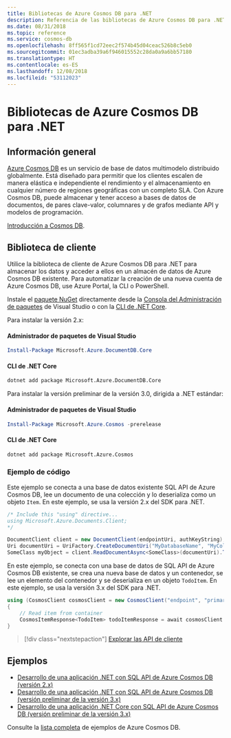 ```yaml
---
title: Bibliotecas de Azure Cosmos DB para .NET
description: Referencia de las bibliotecas de Azure Cosmos DB para .NET
ms.date: 08/31/2018
ms.topic: reference
ms.service: cosmos-db
ms.openlocfilehash: 8ff565f1cd72eec2f574b45d04ceac526b8c5eb0
ms.sourcegitcommit: 01ec3adba39a6f946015552c28da0a9a6bb57180
ms.translationtype: HT
ms.contentlocale: es-ES
ms.lasthandoff: 12/08/2018
ms.locfileid: "53112023"
---
```

# <a name="azure-cosmos-db-libraries-for-net"></a>Bibliotecas de Azure Cosmos DB para .NET

## <a name="overview"></a>Información general

[Azure Cosmos DB](https://docs.microsoft.com/azure/cosmos-db/introduction) es un servicio de base de datos multimodelo distribuido globalmente. Está diseñado para permitir que los clientes escalen de manera elástica e independiente el rendimiento y el almacenamiento en cualquier número de regiones geográficas con un completo SLA. Con Azure Cosmos DB, puede almacenar y tener acceso a bases de datos de documentos, de pares clave-valor, columnares y de grafos mediante API y modelos de programación. 

[Introducción a Cosmos DB](https://docs.microsoft.com/azure/cosmos-db/create-sql-api-dotnet).

## <a name="client-library"></a>Biblioteca de cliente

Utilice la biblioteca de cliente de Azure Cosmos DB para .NET para almacenar los datos y acceder a ellos en un almacén de datos de Azure Cosmos DB existente. Para automatizar la creación de una nueva cuenta de Azure Cosmos DB, use Azure Portal, la CLI o PowerShell.

Instale el [paquete NuGet](https://www.nuget.org/packages/Microsoft.Azure.DocumentDB.Core) directamente desde la [Consola del Administración de paquetes][PackageManager] de Visual Studio o con la [CLI de .NET Core][DotNetCLI].

Para instalar la versión 2.x:

#### <a name="visual-studio-package-manager"></a>Administrador de paquetes de Visual Studio

```powershell
Install-Package Microsoft.Azure.DocumentDB.Core
```

#### <a name="net-core-cli"></a>CLI de .NET Core

```bash
dotnet add package Microsoft.Azure.DocumentDB.Core
```

Para instalar la versión preliminar de la versión 3.0, dirigida a .NET estándar: 

#### <a name="visual-studio-package-manager"></a>Administrador de paquetes de Visual Studio

```powershell
Install-Package Microsoft.Azure.Cosmos -prerelease
```

#### <a name="net-core-cli"></a>CLI de .NET Core

```bash
dotnet add package Microsoft.Azure.Cosmos
```


### <a name="code-example"></a>Ejemplo de código

Este ejemplo se conecta a una base de datos existente SQL API de Azure Cosmos DB, lee un documento de una colección y lo deserializa como un objeto `Item`. En este ejemplo, se usa la versión 2.x del SDK para .NET.   

```csharp
/* Include this "using" directive...
using Microsoft.Azure.Documents.Client;
*/

DocumentClient client = new DocumentClient(endpointUri, authKeyString);
Uri documentUri = UriFactory.CreateDocumentUri("MyDatabaseName", "MyCollectionName", "DocumentId");
SomeClass myObject = client.ReadDocumentAsync<SomeClass>(documentUri).ToString();
```

En este ejemplo, se conecta con una base de datos de SQL API de Azure Cosmos DB existente, se crea una nueva base de datos y un contenedor, se lee un elemento del contenedor y se deserializa en un objeto `TodoItem`. En este ejemplo, se usa la versión 3.x del SDK para .NET.   

```csharp
using (CosmosClient cosmosClient = new CosmosClient("endpoint", "primaryKey"))
{
    // Read item from container
    CosmosItemResponse<TodoItem> todoItemResponse = await cosmosClient.Databases["DatabaseId"].Containers["ContainerId"].Items.ReadItemAsync<TodoItem>("partitionKeyValue", "ItemId");
}
```

> [!div class="nextstepaction"]
> [Explorar las API de cliente](/dotnet/api/overview/azure/cosmosdb/client)

## <a name="samples"></a>Ejemplos

* [Desarrollo de una aplicación .NET con SQL API de Azure Cosmos DB (versión 2.x)](https://github.com/Azure-Samples/documentdb-dotnet-todo-app/)
* [Desarrollo de una aplicación .NET con SQL API de Azure Cosmos DB (versión preliminar de la versión 3.x)](https://github.com/Azure-Samples/cosmos-dotnet-todo-app/)
* [Desarrollo de una aplicación .NET Core con SQL API de Azure Cosmos DB (versión preliminar de la versión 3.x)](https://github.com/Azure-Samples/cosmos-dotnet-core-getting-started)

Consulte la [lista completa](https://azure.microsoft.com/resources/samples/?platform=dotnet&term=cosmosdb) de ejemplos de Azure Cosmos DB.

[PackageManager]: https://docs.microsoft.com/nuget/tools/package-manager-console
[DotNetCLI]: https://docs.microsoft.com/dotnet/core/tools/dotnet-add-package
